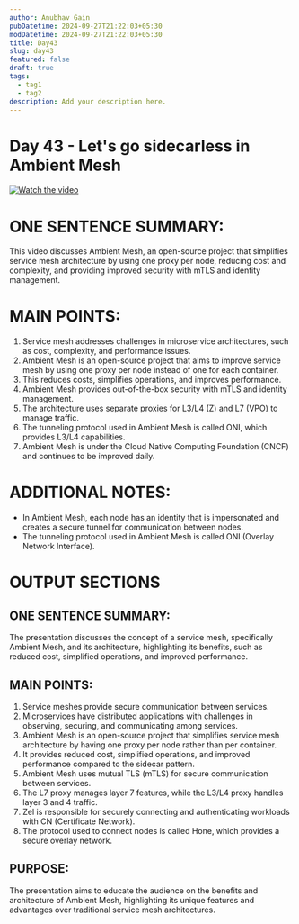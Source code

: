 ```yaml
---
author: Anubhav Gain
pubDatetime: 2024-09-27T21:22:03+05:30
modDatetime: 2024-09-27T21:22:03+05:30
title: Day43
slug: day43
featured: false
draft: true
tags:
  - tag1
  - tag2
description: Add your description here.
---
```


# Day 43 - Let's go sidecarless in Ambient Mesh

[![Watch the video](/thumbnails/day43.png)](https://www.youtube.com/watch?v=T1zJ9tmBkrk)

# ONE SENTENCE SUMMARY:

This video discusses Ambient Mesh, an open-source project that simplifies service mesh architecture by using one proxy per node, reducing cost and complexity, and providing improved security with mTLS and identity management.

# MAIN POINTS:

1. Service mesh addresses challenges in microservice architectures, such as cost, complexity, and performance issues.
2. Ambient Mesh is an open-source project that aims to improve service mesh by using one proxy per node instead of one for each container.
3. This reduces costs, simplifies operations, and improves performance.
4. Ambient Mesh provides out-of-the-box security with mTLS and identity management.
5. The architecture uses separate proxies for L3/L4 (Z) and L7 (VPO) to manage traffic.
6. The tunneling protocol used in Ambient Mesh is called ONI, which provides L3/L4 capabilities.
7. Ambient Mesh is under the Cloud Native Computing Foundation (CNCF) and continues to be improved daily.

# ADDITIONAL NOTES:

- In Ambient Mesh, each node has an identity that is impersonated and creates a secure tunnel for communication between nodes.
- The tunneling protocol used in Ambient Mesh is called ONI (Overlay Network Interface).

# OUTPUT SECTIONS

## ONE SENTENCE SUMMARY:

The presentation discusses the concept of a service mesh, specifically Ambient Mesh, and its architecture, highlighting its benefits, such as reduced cost, simplified operations, and improved performance.

## MAIN POINTS:

1. Service meshes provide secure communication between services.
2. Microservices have distributed applications with challenges in observing, securing, and communicating among services.
3. Ambient Mesh is an open-source project that simplifies service mesh architecture by having one proxy per node rather than per container.
4. It provides reduced cost, simplified operations, and improved performance compared to the sidecar pattern.
5. Ambient Mesh uses mutual TLS (mTLS) for secure communication between services.
6. The L7 proxy manages layer 7 features, while the L3/L4 proxy handles layer 3 and 4 traffic.
7. Zel is responsible for securely connecting and authenticating workloads with CN (Certificate Network).
8. The protocol used to connect nodes is called Hone, which provides a secure overlay network.

## PURPOSE:

The presentation aims to educate the audience on the benefits and architecture of Ambient Mesh, highlighting its unique features and advantages over traditional service mesh architectures.
